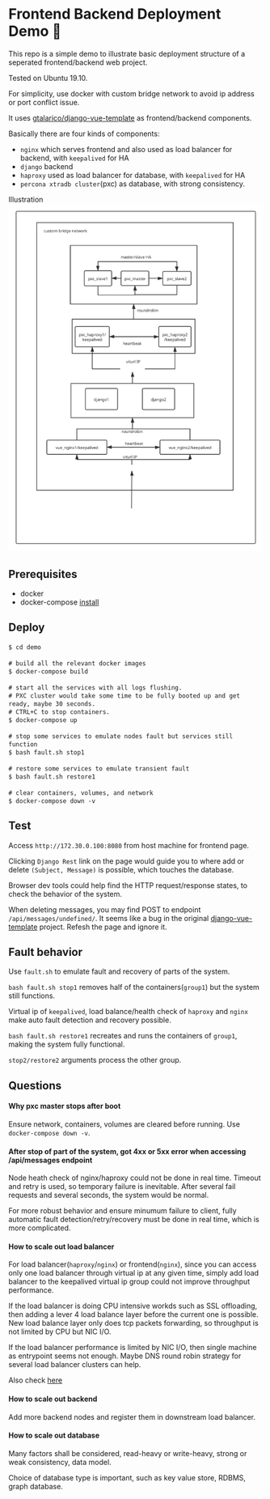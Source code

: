 # Frontend Backend Deployment Demo 🐍

This repo is a simple demo to illustrate basic deployment structure of a seperated frontend/backend web project.

Tested on Ubuntu 19.10.

For simplicity, use docker with custom bridge network to avoid ip address or port conflict issue.

It uses [gtalarico/django-vue-template](https://github.com/gtalarico/django-vue-template) as frontend/backend components.

Basically there are four kinds of components:
* `nginx` which serves frontend and also used as load balancer for backend, with `keepalived` for HA
* `django` backend
* `haproxy` used as load balancer for database, with `keepalived` for HA
* `percona xtradb cluster`(pxc) as database, with strong consistency.

Illustration
![components](demo/components.svg "components")
 
## Prerequisites
 - docker
 - docker-compose [install](https://docs.docker.com/compose/install/)

## Deploy
```
$ cd demo

# build all the relevant docker images
$ docker-compose build

# start all the services with all logs flushing.
# PXC cluster would take some time to be fully booted up and get ready, maybe 30 seconds.
# CTRL+C to stop containers.
$ docker-compose up

# stop some services to emulate nodes fault but services still function
$ bash fault.sh stop1

# restore some services to emulate transient fault
$ bash fault.sh restore1

# clear containers, volumes, and network
$ docker-compose down -v
```
 
## Test
Access `http://172.30.0.100:8080` from host machine for frontend page.

Clicking `Django Rest` link on the page would guide you to where add or delete `(Subject, Message)` is possible, which touches the database.

Browser dev tools could help find the HTTP request/response states, to check the behavior of the system.

When deleting messages, you may find POST to endpoint `/api/messages/undefined/`.
It seems like a bug in the original [django-vue-template](https://github.com/gtalarico/django-vue-template) project.
Refesh the page and ignore it.

## Fault behavior
Use `fault.sh` to emulate fault and recovery of parts of the system.

`bash fault.sh stop1` removes half of the containers(`group1`) but the system still functions.

Virtual ip of `keepalived`, load balance/health check of `haproxy` and `nginx` make auto fault detection and recovery possible.

`bash fault.sh restore1` recreates and runs the containers of `group1`, making the system fully functional.

`stop2/restore2` arguments process the other group. 

## Questions

#### Why pxc master stops after boot
Ensure network, containers, volumes are cleared before running. Use `docker-compose down -v`.

#### After stop of part of the system, got 4xx or 5xx error when accessing /api/messages endpoint
Node heath check of nginx/haproxy could not be done in real time. 
Timeout and retry is used, so temporary failure is inevitable.
After several fail requests and several seconds, the system would be normal.

For more robust behavior and ensure minumum failure to client,
fully automatic fault detection/retry/recovery must be done in real time,
which is more complicated.

#### How to scale out load balancer
For load balancer(`haproxy`/`nginx`) or frontend(`nginx`),
since you can access only one load balancer through virtual ip at any given time,
simply add load balancer to the keepalived virtual ip group could not improve throughput performance.

If the load balancer is doing CPU intensive workds such as SSL offloading, then adding a lever 4 load balance layer before the current one is possible.
New load balance layer only does tcp packets forwarding, so throughput is not limited by CPU but NIC I/O.

If the load balancer performance is limited by NIC I/O, then single machine as entrypoint seems not enough.
Maybe DNS round robin strategy for several load balancer clusters can help.

Also check [here](https://serverfault.com/questions/268597/what-is-a-typical-method-to-scale-out-a-software-load-balancer)

#### How to scale out backend
Add more backend nodes and register them in downstream load balancer.

#### How to scale out database
Many factors shall be considered, read-heavy or write-heavy, strong or weak consistency, data model.

Choice of database type is important, such as key value store, RDBMS, graph database.
